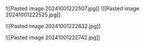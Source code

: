 
![[Pasted image 20241001222507.jpg]]
![[Pasted image 20241001222525.jpg]]


![[Pasted image 20241001222632.jpg]]


![[Pasted image 20241001222742.jpg]]


